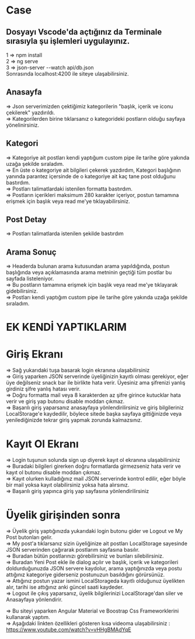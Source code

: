# Case
## Dosyayı Vscode'da açtığınız da Terminale sırasıyla şu işlemleri uygulayınız.
1 => npm install <br/>
2 => ng serve<br/>
3 => json-server --watch api/db.json<br/>
Sonrasında localhost:4200 ile siteye ulaşabilirsiniz.<br/>

## Anasayfa
=> Json serverimizden çektiğimiz kategorilerin "başlık, içerik ve iconu çekilerek" yazdırıldı.<br/>
=> Kategorilerden birine tıklarsanız o kategorideki postların olduğu sayfaya yönelinirsiniz.<br/>

## Kategori
=> Kategoriye ait postları kendi yaptığum custom pipe ile tarihe göre yakında uzağa şekilde sıraladım.<br/>
=> En üste o kategoriye ait bilgileri çekerek yazdırdım, Kategori başlığının yanında parantez içersinde de o kategoriye ait kaç tane post olduğunu bastırdım.<br/>
=> Postları talimatlardaki istenilen formatta bastırdım.<br/>
=> Postların içerikleri maksimum 280 karakter içeriyor, postun tamamına erişmek için başlık veya read me'ye tıklayabilirsiniz.<br/>

## Post Detay
=> Postları talimatlarda istenilen şekilde bastırdım<br/>

## Arama Sonuç
=> Headerda bulunan arama kutusundan arama yapıldığında, postun başlığında veya açıklamasında arama metninin geçtiği tüm postlar bu sayfada listeleniyor.<br/>
=> Bu postların tamamına erişmek için başlık veya read me'ye tıklayarak gidebilirsiniz.<br/>
=> Postları kendi yaptığım custom pipe ile tarihe göre yakında uzağa şekilde sıraladım.<br/>

# EK KENDİ YAPTIKLARIM

# Giriş Ekranı
=> Sağ yukarıdaki tuşa basarak login ekranına ulaşabilirsiniz<br/>
=> Giriş yaparken JSON serverinde üyeliğinizin kayıtlı olması gerekiyor, eğer üye değilseniz snack bar ile birlikte hata verir. Üyesiniz ama şifrenizi yanlış girdiniz şifre yanlış hatası verir.<br/>
=> Doğru formatta mail veya 8 karakterden az şifre girince kutucklar hata verir ve giriş yap butonu disable moddan çıkmaz.<br/>
=> Başarılı giriş yaparsanız anasayfaya yönlendirilirsiniz ve giriş bilgileriniz LocalStorage'e kaydedilir, böylece sitede başka sayfaya gittiğinizde veya yenilediğinizde tekrar giriş yapmak zorunda kalmazsınız.<br/>

# Kayıt Ol Ekranı
=> Login tuşunun solunda sign up diyerek kayıt ol ekranına ulaşabilirsiniz<br/>
=> Buradaki bilgileri girerken doğru formatlarda girmezseniz hata verir ve kayıt ol butonu disable moddan çıkmaz.<br/>
=> Kayıt olurken kulladığınız mail JSON serverinde kontrol edilir, eğer böyle bir mail yoksa kayıt olabilirsiniz yoksa hata alırsınız.<br/>
=> Başarılı giriş yapınca giriş yap sayfasına yönlendirilirsiniz<br/>

# Üyelik girişinden sonra
=> Üyelik giriş yaptığınızda yukarıdaki login butonu gider ve Logout ve My Post butonları gelir.<br/>
=> My post'a tıklarsanız sizin üyeliğinize ait postları LocalStorage sayesinde JSON serverinden çağırarak postlarım sayfasına basılır.<br/>
=> Buradan bütün postlarınızı görebilirsiniz ve bunları silebilirsiniz.<br/>
=> Buradan Yeni Post ekle ile dialog açılır ve başlık, içerik ve kategorileri doldurduğunuzda JSON servere kaydolur, arama yaptığınızda veya postu attığınız kategoriye giderseniz postunuzun basıldığını görürsünüz.<br/>
=> Attığınız postun yazar ismini  LocalStorageda kayıtlı olduğunuz üyelikten alır, tarihi ise attığınız anki güncel saati kaydeder.<br/>
=> Logout ile çıkış yaparsanız, üyelik bilgilerinizi LocalStorage'dan siler ve Anasayfaya yönlendirir.<br/>

=> Bu siteyi yaparken Angular Material ve Boostrap Css Frameworklerini kullanarak yaptım.<br/>
=> Aşağıdaki linkten özellikleri gösteren kısa videoma ulaşabilirsiniz :<br/>
https://www.youtube.com/watch?v=vHHgBMAdYqE
